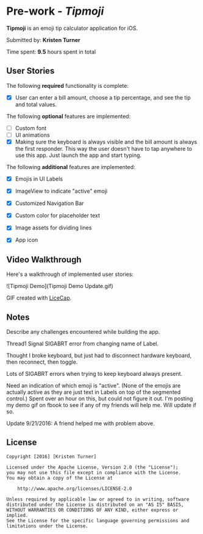 # Pre-work - *Tipmoji*

**Tipmoji** is an emoji tip calculator application for iOS.

Submitted by: **Kristen Turner**

Time spent: **9.5** hours spent in total

## User Stories

The following **required** functionality is complete:
* [X] User can enter a bill amount, choose a tip percentage, and see the tip and total values.

The following **optional** features are implemented:
* [ ] Custom font
* [ ] UI animations
* [X] Making sure the keyboard is always visible and the bill amount is always the first responder. This way the user doesn't have to tap anywhere to use this app. Just launch the app and start typing.

The following **additional** features are implemented:

- [X] Emojis in UI Labels
- [X] ImageView to indicate "active" emoji
- [X] Customized Navigation Bar
- [X] Custom color for placeholder text
- [X] Image assets for dividing lines
- [X] App icon


## Video Walkthrough 

Here's a walkthrough of implemented user stories:

![Tipmoji Demo](Tipmoji Demo Update.gif)

GIF created with [LiceCap](http://www.cockos.com/licecap/).

## Notes

Describe any challenges encountered while building the app.

Thread1 Signal SIGABRT error from changing name of Label.

Thought I broke keyboard, but just had to disconnect hardware keyboard, then reconnect, then toggle.

Lots of SIGABRT errors when trying to keep keyboard always present.

Need an indication of which emoji is "active". (None of the emojis are actually active as they are just text in Labels on top of the segmented control.) Spent over an hour on this, but could not figure it out. I'm posting my demo gif on fbook to see if any of my friends will help me. Will update if so.

Update 9/21/2016: A friend helped me with problem above.

## License

    Copyright [2016] [Kristen Turner]

    Licensed under the Apache License, Version 2.0 (the "License");
    you may not use this file except in compliance with the License.
    You may obtain a copy of the License at

        http://www.apache.org/licenses/LICENSE-2.0

    Unless required by applicable law or agreed to in writing, software
    distributed under the License is distributed on an "AS IS" BASIS,
    WITHOUT WARRANTIES OR CONDITIONS OF ANY KIND, either express or implied.
    See the License for the specific language governing permissions and
    limitations under the License.

